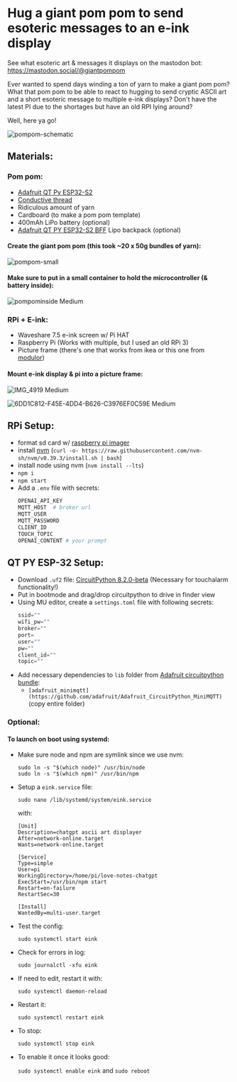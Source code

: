 # Hug a giant pom pom to send esoteric messages to an e-ink display

See what esoteric art & messages it displays on the mastodon bot: 
https://mastodon.social/@giantpompom


Ever wanted to spend days winding a ton of yarn to make a giant pom pom? What that pom pom to be able to react to hugging to send cryptic ASCII art and a short esoteric message to multiple e-ink displays? Don't have the latest PI due to the shortages but have an old RPI lying around? 

Well, here ya go!

![pompom-schematic](https://github.com/traumverloren/pompom-love-notes-chatgpt/assets/9959680/54f2644a-4587-4383-a6c1-d5ddd85d21a4)

## Materials:
### Pom pom:
- [Adafruit QT Py ESP32-S2](https://www.adafruit.com/product/5325)
- [Conductive thread](https://lightstitches.co.uk/product/conductive-thread-reel-250m/)
- Ridiculous amount of yarn
- Cardboard (to make a pom pom template)
- 400mAh LiPo battery (optional)
- [Adafruit QT PY ESP32-S2 BFF](https://www.adafruit.com/product/5397) Lipo backpack (optional)

  
#### Create the giant pom pom (this took ~20 x 50g bundles of yarn):
![pompom-small](https://github.com/traumverloren/pompom-love-notes-chatgpt/assets/9959680/3c4b65bc-e520-408c-bcce-1293b7d5b84d)


#### Make sure to put in a small container to hold the microcontroller (& battery inside):
![pompominside Medium](https://github.com/traumverloren/pompom-love-notes-chatgpt/assets/9959680/e2863756-cbdd-4417-a29e-46f6e284af43)


### RPi + E-ink:
- Waveshare 7.5 e-ink screen w/ Pi HAT
- Raspberry Pi (Works with multiple, but I used an old RPi 3)
- Picture frame (there's one that works from ikea or this one from [modulor](https://www.modulor.de/objektrahmen-holz-moritz-p-36-x-14-cm-schwefelgelb-ral-1016.html))

#### Mount e-ink display & pi into a picture frame:
![IMG_4919 Medium](https://github.com/traumverloren/pompom-love-notes-chatgpt/assets/9959680/d6eef7d7-6004-4885-8ff6-9816a1b0fb58)

![6DD1C812-F45E-4DD4-B626-C3976EF0C59E Medium](https://github.com/traumverloren/pompom-love-notes-chatgpt/assets/9959680/1b86bfad-2b53-4ab0-bbe0-7851cbaea3ec)

## RPi Setup:
- format sd card w/ [raspberry pi imager](https://www.raspberrypi.com/software/)
- install [nvm](https://github.com/nvm-sh/nvm) (`curl -o- https://raw.githubusercontent.com/nvm-sh/nvm/v0.39.3/install.sh | bash`)
- install node using nvm (`nvm install --lts`)
- `npm i`
- `npm start`
- Add a `.env` file with secrets:
  ```bash
  OPENAI_API_KEY
  MQTT_HOST  # broker url
  MQTT_USER
  MQTT_PASSWORD
  CLIENT_ID
  TOUCH_TOPIC
  OPENAI_CONTENT # your prompt
  ```
 
## QT PY ESP-32 Setup:
- Download `.uf2` file: [CircuitPython 8.2.0-beta](https://circuitpython.org/board/adafruit_qtpy_esp32s2/) (Necessary for touchalarm functionality!)
- Put in bootmode and drag/drop circuitpython to drive in finder view
- Using MU editor, create a `settings.toml` file with following secrets:
  ```python
  ssid=""
  wifi_pw=""
  broker=""
  port=
  user=""
  pw=""
  client_id=""
  topic=""
  ```
- Add necessary dependencies to `lib` folder from [Adafruit circuitpython bundle](https://github.com/adafruit/Adafruit_CircuitPython_Bundle):
  - `[adafruit_minimqtt](https://github.com/adafruit/Adafruit_CircuitPython_MiniMQTT)` (copy entire folder)
### Optional:

#### To launch on boot using systemd:

- Make sure node and npm are symlink since we use nvm:

  ```
  sudo ln -s "$(which node)" /usr/bin/node
  sudo ln -s "$(which npm)" /usr/bin/npm
  ```

- Setup a `eink.service` file:

  `sudo nano /lib/systemd/system/eink.service`

  with:

  ```
  [Unit]
  Description=chatgpt ascii art displayer
  After=network-online.target
  Wants=network-online.target

  [Service]
  Type=simple
  User=pi
  WorkingDirectory=/home/pi/love-notes-chatgpt
  ExecStart=/usr/bin/npm start
  Restart=on-failure
  RestartSec=30

  [Install]
  WantedBy=multi-user.target
  ```

- Test the config:

  `sudo systemctl start eink`

- Check for errors in log:

  `sudo journalctl -xfu eink`

- If need to edit, restart it with:

  `sudo systemctl daemon-reload`

- Restart it:

  `sudo systemctl restart eink`

- To stop:

  `sudo systemctl stop eink`

- To enable it once it looks good:

  `sudo systemctl enable eink` and `sudo reboot`
